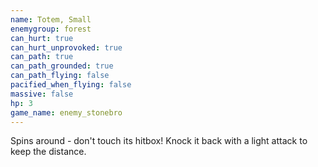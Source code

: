 ```yaml
---
name: Totem, Small
enemygroup: forest
can_hurt: true
can_hurt_unprovoked: true
can_path: true
can_path_grounded: true
can_path_flying: false
pacified_when_flying: false
massive: false
hp: 3
game_name: enemy_stonebro
---
```


Spins around - don't touch its hitbox! Knock it back with a light attack to keep the distance.
